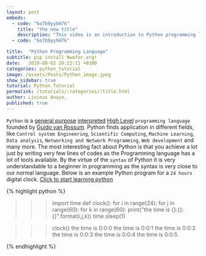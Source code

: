 ```yaml
---
layout: post
embeds:
  - code: "6o7b9yyhH7k"
    title: "the new title"
    description: "This video is an introduction to Python programming language"
  - code: "6o7b9yyhH7k"

title:  "Python Programming Language"
subtitle: pip install Nwafor.org!
date:   2019-08-02 20:22:11 +0100
categories: python_tutorial
image: /assets/Posts/Python_image.jpeg
show_sidebar: true
tutorial: Python_Tutorial
permalink: /tutorials/:categories/:title.html
author: Livinus Anayo,
published: true
---
```


`Python` is a [general purpose][general_purpose] [interpreted][interpreted-language] [High Level][High-level-language] `programming language` founded by [Guido van Rossum][Gudovan-Roseum]. Python finds application in different fields, like `Control system Engineering`, `Scientific Computing`, `Machine Learning`, `Data analysis`, `Networking and Network Programming`, `Web development` and many more. The most interesting fact about Python is that you achieve a lot just by writing very few lines of codes as the Programming language has a lot of tools available. By the virtue of the `syntax` of Python it is very understandable to a beginner in programming as the syntax is very close to our normal language. Below is an example Python program for a `24 hours` digital clock.
[Click to start learning python][python_tutorial]

{% highlight python %}
>>> import time
>>> def clock():
	for i in range(24):
		for j in range(60):
			for k in range(60):
				print("the time is {}:{}:{}".format(i,j,k))
				time.sleep(1)


>>> clock()
the time is 0:0:0
the time is 0:0:1
the time is 0:0:2
the time is 0:0:3
the time is 0:0:4
the time is 0:0:5

{% endhighlight %}


[Gudovan-Roseum]: https://en.wikipedia.org/wiki/Guido_van_Rossum
[interpreted-language]:   https://en.wikipedia.org/wiki/Interpreted_language
[High-level-language]: https://en.wikipedia.org/wiki/High-level_programming_language
[general_purpose]: https://en.wikipedia.org/wiki/General-purpose_programming_language
[python_tutorial]: /tutorials/Python_Tutorial.html
